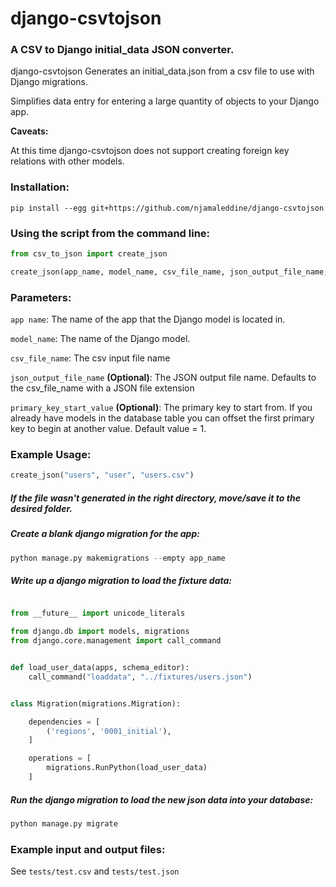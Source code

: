 # django-csvtojson


### A CSV to Django initial_data JSON converter.

django-csvtojson Generates an initial_data.json from a csv file to use with Django migrations.

Simplifies data entry for entering a large quantity of objects to your Django app.

**Caveats:**

At this time django-csvtojson does not support creating foreign key relations with other models.


### Installation:
```
pip install --egg git+https://github.com/njamaleddine/django-csvtojson
```

### Using the script from the command line:

```python
from csv_to_json import create_json

create_json(app_name, model_name, csv_file_name, json_output_file_name, primary_key_start_value)
```

### Parameters:
`app name`:
The name of the app that the Django model is located in.


`model_name`:
The name of the Django model.


`csv_file_name`:
The csv input file name


`json_output_file_name` **(Optional)**:
The JSON output file name. Defaults to the csv_file_name with a JSON file extension


`primary_key_start_value` **(Optional)**:
The primary key to start from. If you already have models in the database table you can offset the first primary key to begin at another value. Default value = 1.


### Example Usage:
```python
create_json("users", "user", "users.csv")
```

##### If the file wasn't generated in the right directory, move/save it to the desired folder.

##### Create a blank django migration for the app:
```python
python manage.py makemigrations --empty app_name
```

##### Write up a django migration to load the fixture data:
```python

from __future__ import unicode_literals

from django.db import models, migrations
from django.core.management import call_command


def load_user_data(apps, schema_editor):
    call_command("loaddata", "../fixtures/users.json")


class Migration(migrations.Migration):

    dependencies = [
        ('regions', '0001_initial'),
    ]

    operations = [
        migrations.RunPython(load_user_data)
    ]

```

##### Run the django migration to load the new json data into your database:
```python
python manage.py migrate
```

### Example input and output files:
See `tests/test.csv` and `tests/test.json`
